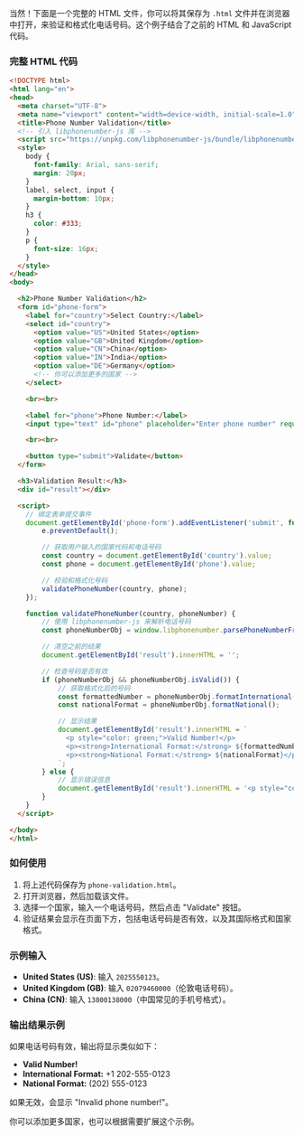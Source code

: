 当然！下面是一个完整的 HTML 文件，你可以将其保存为 `.html` 文件并在浏览器中打开，来验证和格式化电话号码。这个例子结合了之前的 HTML 和 JavaScript 代码。

### 完整 HTML 代码

```html
<!DOCTYPE html>
<html lang="en">
<head>
  <meta charset="UTF-8">
  <meta name="viewport" content="width=device-width, initial-scale=1.0">
  <title>Phone Number Validation</title>
  <!-- 引入 libphonenumber-js 库 -->
  <script src="https://unpkg.com/libphonenumber-js/bundle/libphonenumber-max.js"></script>
  <style>
    body {
      font-family: Arial, sans-serif;
      margin: 20px;
    }
    label, select, input {
      margin-bottom: 10px;
    }
    h3 {
      color: #333;
    }
    p {
      font-size: 16px;
    }
  </style>
</head>
<body>

  <h2>Phone Number Validation</h2>
  <form id="phone-form">
    <label for="country">Select Country:</label>
    <select id="country">
      <option value="US">United States</option>
      <option value="GB">United Kingdom</option>
      <option value="CN">China</option>
      <option value="IN">India</option>
      <option value="DE">Germany</option>
      <!-- 你可以添加更多的国家 -->
    </select>

    <br><br>

    <label for="phone">Phone Number:</label>
    <input type="text" id="phone" placeholder="Enter phone number" required>

    <br><br>

    <button type="submit">Validate</button>
  </form>

  <h3>Validation Result:</h3>
  <div id="result"></div>

  <script>
    // 绑定表单提交事件
    document.getElementById('phone-form').addEventListener('submit', function (e) {
        e.preventDefault();

        // 获取用户输入的国家代码和电话号码
        const country = document.getElementById('country').value;
        const phone = document.getElementById('phone').value;

        // 校验和格式化号码
        validatePhoneNumber(country, phone);
    });

    function validatePhoneNumber(country, phoneNumber) {
        // 使用 libphonenumber-js 来解析电话号码
        const phoneNumberObj = window.libphonenumber.parsePhoneNumberFromString(phoneNumber, country);

        // 清空之前的结果
        document.getElementById('result').innerHTML = '';

        // 检查号码是否有效
        if (phoneNumberObj && phoneNumberObj.isValid()) {
            // 获取格式化后的号码
            const formattedNumber = phoneNumberObj.formatInternational(); // 国际格式
            const nationalFormat = phoneNumberObj.formatNational();       // 国家格式

            // 显示结果
            document.getElementById('result').innerHTML = `
              <p style="color: green;">Valid Number!</p>
              <p><strong>International Format:</strong> ${formattedNumber}</p>
              <p><strong>National Format:</strong> ${nationalFormat}</p>
            `;
        } else {
            // 显示错误信息
            document.getElementById('result').innerHTML = '<p style="color: red;">Invalid phone number!</p>';
        }
    }
  </script>

</body>
</html>
```

### 如何使用

1. 将上述代码保存为 `phone-validation.html`。
2. 打开浏览器，然后加载该文件。
3. 选择一个国家，输入一个电话号码，然后点击 "Validate" 按钮。
4. 验证结果会显示在页面下方，包括电话号码是否有效，以及其国际格式和国家格式。

### 示例输入

- **United States (US)**: 输入 `2025550123`。
- **United Kingdom (GB)**: 输入 `02079460000`（伦敦电话号码）。
- **China (CN)**: 输入 `13800138000`（中国常见的手机号格式）。

### 输出结果示例

如果电话号码有效，输出将显示类似如下：

- **Valid Number!**
- **International Format:** +1 202-555-0123
- **National Format:** (202) 555-0123

如果无效，会显示 "Invalid phone number!"。

你可以添加更多国家，也可以根据需要扩展这个示例。